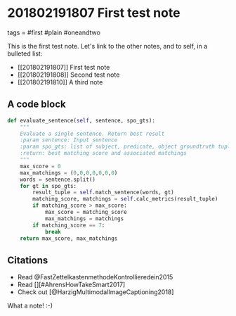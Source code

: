 # 201802191807 First test note
tags = #first #plain #oneandtwo


This is the first test note.
Let's link to the other notes, and to self, in a bulleted list:

* [[201802191807]] First test note
* [[201802191808]] Second test note
* [[201802191810]] A third note

## A code block
~~~python
def evaluate_sentence(self, sentence, spo_gts):
    """
    Evaluate a single sentence. Return best result
    :param sentence: Input sentence
    :param spo_gts: list of subject, predicate, object groundtruth tuples
    :return: best matching score and associated matchings
    """
    max_score = 0
    max_matchings = (0,0,0,0,0,0,0)
    words = sentence.split()
    for gt in spo_gts:
        result_tuple = self.match_sentence(words, gt)
        matching_score, matchings = self.calc_metrics(result_tuple)
        if matching_score > max_score:
            max_score = matching_score
            max_matchings = matchings
        if matching_score == 7:
            break
    return max_score, max_matchings
~~~

## Citations

* Read @FastZettelkastenmethodeKontrollieredein2015
* Read [][#AhrensHowTakeSmart2017]
* Check out [@HarzigMultimodalImageCaptioning2018]

What a note! :-)

